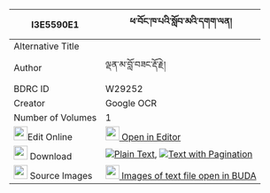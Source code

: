 |I3E5590E1|ཕ་བོང་ཁ་པའི་སློབ་མའི་དགག་ལན། 
| --- | --- 
|Alternative Title |
|Author| ལྡན་མ་བློ་བཟང་རྡོ་རྗེ།
|BDRC ID | W29252
|Creator | Google OCR
|Number of Volumes| 1
|<img width="25" src="https://img.icons8.com/color/25/000000/edit-property.png">Edit Online| [<img width="25" src="https://avatars.githubusercontent.com/u/45091458?s=200&v=4"> Open in Editor](http://editor.openpecha.org/I3E5590E1)
|<img width="25" src="https://img.icons8.com/fluent/48/000000/download-2.png"/>  Download | [![](https://img.icons8.com/color/20/000000/txt.png)Plain Text](https://github.com/Openpecha/I3E5590E1/releases/download/v1/pabong_khapa_i_lobma_i_gaklen_plain_I3E5590E1.zip), [![](https://img.icons8.com/color/20/000000/txt.png)Text with Pagination](https://github.com/Openpecha/I3E5590E1/releases/download/v1/pabong_khapa_i_lobma_i_gaklen_pages_I3E5590E1.zip)
|<img width="25" src="https://img.icons8.com/plasticine/100/000000/pictures-folder.png"/>  Source Images | [<img width="25" src="https://library.bdrc.io/icons/BUDA-small.svg"> Images of text file open in BUDA](https://library.bdrc.io/show/bdr:W29252)